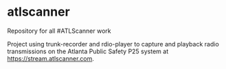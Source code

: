 # atlscanner
Repository for all #ATLScanner work

Project using trunk-recorder and rdio-player to capture and playback radio transmissions on the Atlanta Public Safety P25 system at https://stream.atlscanner.com. 
